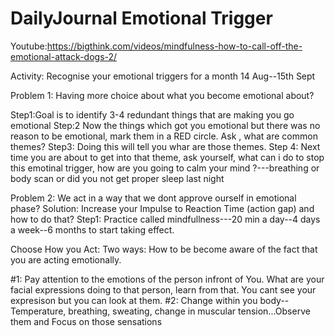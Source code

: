 # DailyJournal Emotional Trigger

Youtube:https://bigthink.com/videos/mindfulness-how-to-call-off-the-emotional-attack-dogs-2/

Activity: Recognise your emotional triggers for a month 14 Aug--15th Sept


Problem 1: Having more choice about what you become emotional about?

  Step1:Goal is to identify 3-4 redundant things that are making you go emotional
  Step:2 Now the things which got you emotional but there was no reason to be emotional, mark them in a RED circle. Ask , what are common themes?
  Step3: Doing this will tell you whar are those themes.
  Step 4: Next time you are about to get into that theme, ask yourself, what can i do to stop this emotinal trigger, how are you going to calm your mind ?---breathing or body scan or 
          did you not get proper sleep last night

Problem 2: We act in a way that we dont approve ourself in emotional phase?
           Solution: Increase your Impulse to Reaction Time (action gap) and how to do that?
           Step1: Practice called mindfullness---20 min a day--4 days a week--6 months to start taking effect.


Choose How you Act: Two ways: How to be become aware of the fact that you are acting emotionally.

#1: Pay attention to the emotions of the person infront of You. What are your facial expressions doing to that person, learn from that. You cant see your expresison but you can look at them.
#2: Change within you body-- Temperature, breathing, sweating, change in muscular tension...Observe them and Focus on those sensations





